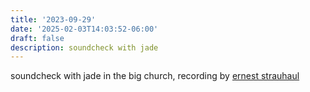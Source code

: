 ```yaml
---
title: '2023-09-29'
date: '2025-02-03T14:03:52-06:00'
draft: false
description: soundcheck with jade
---
```


soundcheck with jade in the big church, recording by [ernest strauhaul](https://strauh.al/)
